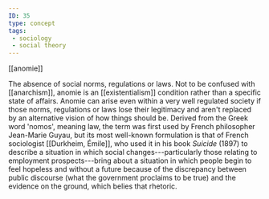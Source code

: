 ```yaml
---
ID: 35
type: concept
tags: 
 - sociology
 - social theory
---
```


[[anomie]]

 The absence of
social norms, regulations or laws. Not to be confused with
[[anarchism]], anomie is an
[[existentialism]] condition
rather than a specific state of affairs. Anomie can arise even within a
very well regulated society if those norms, regulations or laws lose
their legitimacy and aren't replaced by an alternative vision of how
things should be. Derived from the Greek word 'nomos', meaning law, the
term was first used by French philosopher Jean-Marie Guyau, but its most
well-known formulation is that of French sociologist [[Durkheim, Émile]], who used it in
his book *Suicide* (1897) to describe a situation in which social
changes---particularly those relating to employment prospects---bring
about a situation in which people begin to feel hopeless and without a
future because of the discrepancy between public discourse (what the
government proclaims to be true) and the evidence on the ground, which
belies that rhetoric.
